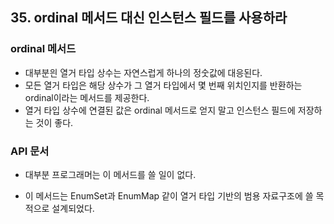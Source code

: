 ## 35. ordinal 메서드 대신 인스턴스 필드를 사용하라

### ordinal 메서드

- 대부분읜 열거 타입 상수는 자연스럽게 하나의 정숫값에 대응된다.
- 모든 열거 타입은 해당 상수가 그 열거 타입에서 몇 번째 위치인지를 반환하는 ordinal이라는 메서드를 제공한다.
- 열거 타입 상수에 연결된 값은 ordinal 메서드로 얻지 말고 인스턴스 필드에 저장하는 것이 좋다.



### API 문서

- 대부분 프로그래머는 이 메서드를 쓸 일이 없다.

- 이 메서드는 EnumSet과 EnumMap 같이 열거 타입 기반의 범용 자료구조에 쓸 목적으로 설계되었다.

  

